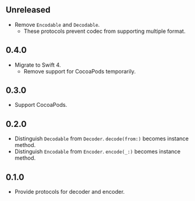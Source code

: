 ## Unreleased

- Remove `Encodable` and `Decodable`.
    - These protocols prevent codec from supporting multiple format.


## 0.4.0

- Migrate to Swift 4.
    - Remove support for CocoaPods temporarily.


## 0.3.0

- Support CocoaPods.


## 0.2.0

- Distinguish `Decodable` from `Decoder`. `decode(from:)` becomes instance method.
- Distinguish `Encodable` from `Encoder`. `encode(_:)` becomes instance method.


## 0.1.0

- Provide protocols for decoder and encoder.
